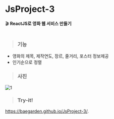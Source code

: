 # JsProject-3
🎬 <strong>ReactJS로 영화 웹 서비스 만들기</strong><br><br>


> ### 기능 
* 영화의 제목, 제작연도, 장르, 줄거리, 포스터 정보제공
* 인기순으로 정렬

> ### 사진 
![1](https://user-images.githubusercontent.com/76520025/109313545-af31dd00-788b-11eb-9b10-ac0cb9858ac7.JPG)

> ### Try-it! 
https://baegarden.github.io/JsProject-3/.
